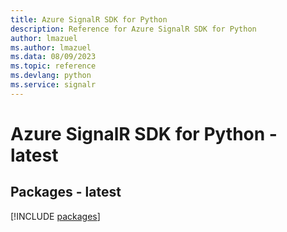 ```yaml
---
title: Azure SignalR SDK for Python
description: Reference for Azure SignalR SDK for Python
author: lmazuel
ms.author: lmazuel
ms.data: 08/09/2023
ms.topic: reference
ms.devlang: python
ms.service: signalr
---
```

# Azure SignalR SDK for Python - latest
## Packages - latest
[!INCLUDE [packages](signalr-index.md)]